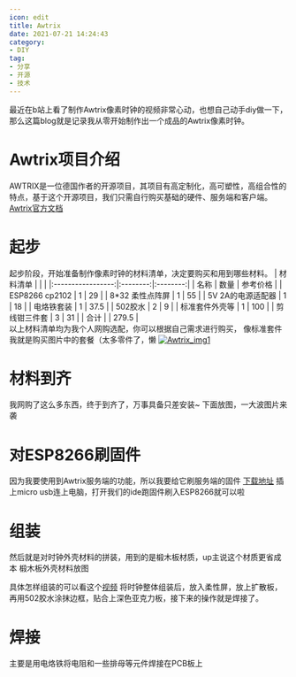 ```yaml
---
icon: edit
title: Awtrix
date: 2021-07-21 14:24:43
category:
- DIY
tag:
- 分享
- 开源
- 技术
---
```

最近在b站上看了制作Awtrix像素时钟的视频非常心动，也想自己动手diy做一下，那么这篇blog就是记录我从零开始制作出一个成品的Awtrix像素时钟。
<!-- more -->
# Awtrix项目介绍
AWTRIX是一位德国作者的开源项目，其项目有高定制化，高可塑性，高组合性的特点，基于这个开源项目，我们只需自行购买基础的硬件、服务端和客户端。
[Awtrix官方文档](https://awtrixdocs.blueforcer.de/#/en-en/README)
# 起步
起步阶段，开始准备制作像素时钟的材料清单，决定要购买和用到哪些材料。
|         材料清单          |     |        |
|:-----------------:|:--------:|:--------:|
|        名称       |   数量   | 参考价格 |
|   ESP8266 cp2102  |     1    |    29    |
|  8*32 柔性点阵屏  |     1    |    55    |
| 5V 2A的电源适配器 |     1    |    18    |
|     电烙铁套装    |     1    |   37.5   |
|      502胶水      |     2    |     9    |
|   标准套件外壳等  |     1    |    100   |
|    剪线钳三件套   |     3    |    31    |
|        合计       |          |   279.5  |  
以上材料清单均为我个人网购选配，你可以根据自己需求进行购买，
像标准套件我就是购买图片中的套餐（太多零件了，懒
[![Awtrix_img1](https://s1.ax1x.com/2022/04/21/Lcge4s.jpg)](https://imgtu.com/i/Lcge4s)
# 材料到齐
我网购了这么多东西，终于到齐了，万事具备只差安装~
下面放图，一大波图片来袭


# 对ESP8266刷固件
因为我要使用到Awtrix服务端的功能，所以我要给它刷服务端的固件
[下载地址]()
插上micro usb连上电脑，打开我们的ide跑固件刷入ESP8266就可以啦

# 组装
然后就是对时钟外壳材料的拼装，用到的是椴木板材质，up主说这个材质更省成本
椴木板外壳材料放图


具体怎样组装的可以看这个[视频]()
将时钟整体组装后，放入柔性屏，放上扩散板，再用502胶水涂抹边框，贴合上深色亚克力板，接下来的操作就是焊接了。

# 焊接
主要是用电烙铁将电阻和一些排母等元件焊接在PCB板上